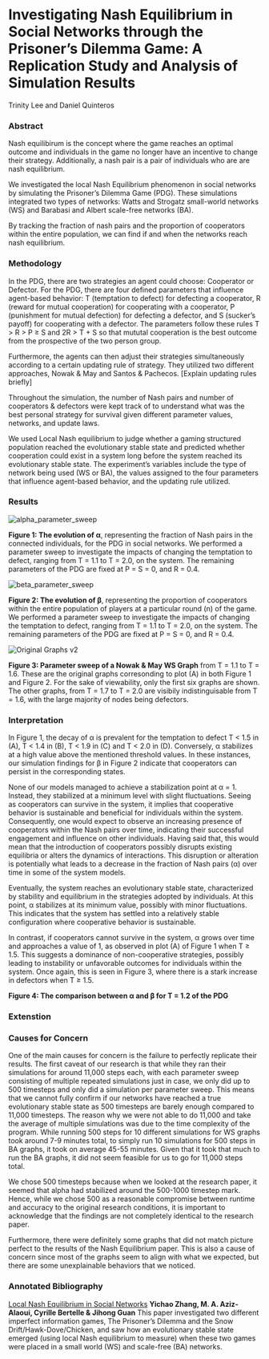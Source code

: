 # Investigating Nash Equilibrium in Social Networks through the Prisoner’s Dilemma Game: A Replication Study and Analysis of Simulation Results

Trinity Lee and Daniel Quinteros

### Abstract
Nash equilibirum is the concept where the game reaches an optimal outcome and individuals in the game no longer have an incentive to change their strategy. Additionally, a nash pair is a pair of individuals who are are nash equilibrium.

We investigated the local Nash Equilibrium phenomenon in social networks by simulating the Prisoner’s Dilemma Game (PDG). These simulations integrated two types of networks: Watts and Strogatz small-world networks (WS) and Barabasi and Albert scale-free networks (BA).

By tracking the fraction of nash pairs and the proportion of cooperators within the entire population, we can find if and when the networks reach nash equilibrium.

### Methodology

In the PDG, there are two strategies an agent could choose: Cooperator or Defector. For the PDG, there are four defined parameters that influence agent-based behavior: T (temptation to defect) for defecting a cooperator, R (reward for mutual cooperation) for cooperating with a cooperator, P (punishment for mutual defection) for defecting a defector, and S (sucker’s payoff) for cooperating with a defector. The parameters follow these rules T > R > P ≥ S and 2R > T + S so that mututal cooperation is the best outcome from the prospective of the two person group.

Furthermore, the agents can then adjust their strategies simultaneously according to a certain updating rule of strategy. They utilized two different approaches, Nowak & May and Santos & Pachecos. [Explain updating rules briefly]

Throughout the simulation, the number of Nash pairs and number of cooperators & defectors were kept track of to understand what was the best personal strategy for survival given different parameter values, networks, and update laws.

We used Local Nash equilibrium to judge whether a gaming structured population reached the evolutionary stable state and predicted whether cooperation could exist in a system long before the system reached its evolutionary stable state. The experiment’s variables include the type of network being used (WS or BA), the values assigned to the four parameters that influence agent-based behavior, and the updating rule utilized.

### Results

![alpha_parameter_sweep](https://github.com/tlee10333/NashEquilibrium/assets/47285707/ca83a2aa-c512-4c7a-a0fa-7bd3ef16a0b2)

**Figure 1: The evolution of α**, representing the fraction of Nash pairs in the connected individuals, for the PDG in social networks. We performed a parameter sweep to investigate the impacts of changing the temptation to defect, ranging from T = 1.1 to T = 2.0, on the system. The remaining parameters of the PDG are fixed at P = S = 0, and R = 0.4.

![beta_parameter_sweep](https://github.com/tlee10333/NashEquilibrium/assets/47285707/c1683682-0b9d-489f-ab0b-39bf55819bd9)

**Figure 2: The evolution of β**, representing the proportion of cooperators within the entire population of players at a particular round (n) of the game. We performed a parameter sweep to investigate the impacts of changing the temptation to defect, ranging from T = 1.1 to T = 2.0, on the system. The remaining parameters of the PDG are fixed at P = S = 0, and R = 0.4.

![Original Graphs v2](https://github.com/tlee10333/NashEquilibrium/assets/47285707/37f03b56-7924-4f95-b43b-15e340d3ccde)

**Figure 3: Parameter sweep of a Nowak & May WS Graph** from T = 1.1 to T = 1.6. These are the original graphs corresonding to plot (A) in both Figure 1 and Figure 2. For the sake of viewability, only the first six graphs are shown. The other graphs, from T = 1.7 to T = 2.0 are visibily indistinguisable from T = 1.6, with the large majority of nodes being defectors.

### Interpretation

In Figure 1, the decay of α is prevalent for the temptation to defect T < 1.5 in (A), T < 1.4 in (B), T < 1.9 in (C) and T < 2.0 in (D). Conversely, α stabilizes at a high value above the mentioned threshold values. In these instances, our simulation findings for β in Figure 2 indicate that cooperators can persist in the corresponding states.

None of our models managed to achieve a stabilization point at α = 1. Instead, they stabilized at a minimum level with slight fluctuations. Seeing as cooperators can survive in the system, it implies that cooperative behavior is sustainable and beneficial for individuals within the system. Consequently, one would expect to observe an increasing presence of cooperators within the Nash pairs over time, indicating their successful engagement and influence on other individuals. Having said that, this would mean that the introduction of cooperators possibly disrupts existing equilibria or alters the dynamics of interactions. This disruption or alteration is potentially what leads to a decrease in the fraction of Nash pairs (α) over time in some of the system models.

Eventually, the system reaches an evolutionary stable state, characterized by stability and equilibrium in the strategies adopted by individuals. At this point, α stabilizes at its minimum value, possibly with minor fluctuations. This indicates that the system has settled into a relatively stable configuration where cooperative behavior is sustainable.

In contrast, if cooperators cannot survive in the system, α grows over time and approaches a value of 1, as observed in plot (A) of Figure 1 when T ≥ 1.5. This suggests a dominance of non-cooperative strategies, possibly leading to instability or unfavorable outcomes for individuals within the system. Once again, this is seen in Figure 3, where there is a stark increase in defectors when T ≥ 1.5.

**Figure 4: The comparison between α and β for T = 1.2 of the PDG**


### Extenstion



### Causes for Concern

One of the main causes for concern is the failure to perfectly replicate their results. The first caveat of our research is that while they ran their simulations for around 11,000 steps each, with each parameter sweep consisting of multiple repeated simulations just in case, we only did up to 500 timesteps and only did a simulation per parameter sweep. This means that we cannot fully confirm if our networks have reached a true evolutionary stable state as 500 timesteps are barely enough compared to 11,000 timesteps. The reason why we were not able to do 11,000 and take the average of multiple simulations was due to the time complexity of the program. While running 500 steps for 10 different simulations for WS graphs took around 7-9 minutes total, to simply run 10 simulations for 500 steps in BA graphs, it took on average 45-55 minutes. Given that it took that much to run the BA graphs, it did not seem feasible for us to go for 11,000 steps total. 

We chose 500 timesteps because when we looked at the research paper, it seemed that alpha had stabilized around the 500-1000 timestep mark. Hence, while we chose 500 as a reasonable compromise between runtime and accuracy to the original research conditions, it is important to acknowledge that the findings are not completely identical to the research paper. 

Furthermore, there were definitely some graphs that did not match picture perfect to the results of the Nash Equilibrium paper. This is also a cause of concern since most of the graphs seem to align with what we expected, but there are some unexplainable behaviors that we noticed.  

### Annotated Bibliography
[Local Nash Equilibrium in Social Networks](https://www.nature.com/articles/srep06224.pdf#:~:text=The%20local%20Nash%20equilibrium%20provides%20a%20way%20to,evolutionary%20stable%20state%20for%20the%20Prisoner%E2%80%99s%20dilemma%20game) **Yichao Zhang, M. A. Aziz-Alaoui, Cyrille Bertelle & Jihong Guan**
This paper investigated two different imperfect information games, The Prisoner’s Dilemma and the Snow Drift/Hawk-Dove/Chicken, and saw how an evolutionary stable state emerged (using local Nash equilibrium to measure) when these two games were placed in a small world (WS) and scale-free (BA) networks.
